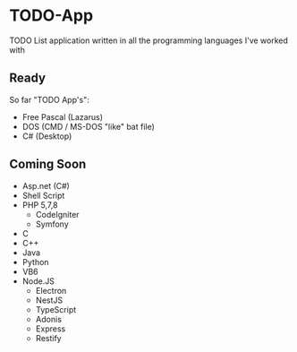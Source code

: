 # TODO-App

TODO List application written in all the programming languages I've worked with


## Ready

So far "TODO App's":

- Free Pascal (Lazarus)<br/>
- DOS (CMD / MS-DOS "like" bat file)<br/>
- C# (Desktop)<br/>

## Coming Soon
- Asp.net (C#)<br/>
- Shell Script<br/>
- PHP 5,7,8<br/>
    - CodeIgniter
    - Symfony
- C<br/>
- C++<br/>    
- Java<br/>
- Python<br/>
- VB6<br/>
- Node.JS<br/>
    - Electron<br/>
    - NestJS<br/>
    - TypeScript<br/>
    - Adonis<br/>
    - Express<br/>
    - Restify<br/>
